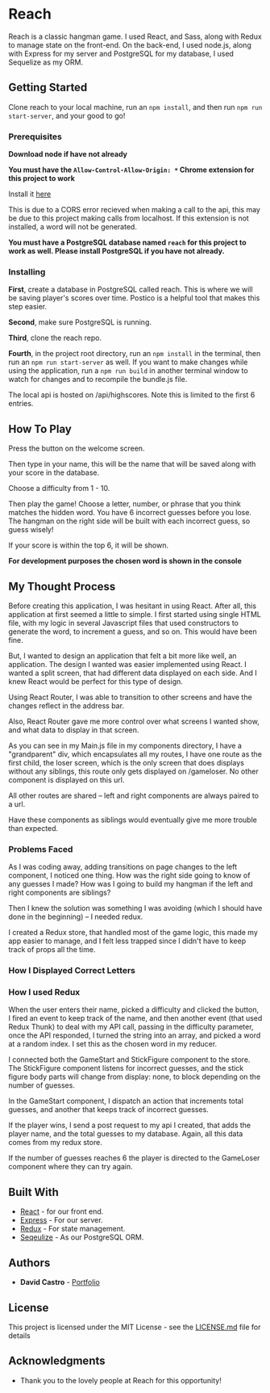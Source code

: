 # Reach

Reach is a classic hangman game. I used React, and Sass,  along with Redux to manage state on the front-end. On the back-end, I used 
node.js, along with Express for my server and PostgreSQL for my database, I used Sequelize as my ORM. 

## Getting Started

Clone reach to your local machine, run an ```npm install```, and then run ```npm run start-server```, and your good to go!

### Prerequisites

**Download node if have not already**


**You must have the ```Allow-Control-Allow-Origin: *```   Chrome extension for this project to work**

Install it [here](https://chrome.google.com/webstore/detail/allow-control-allow-origi/nlfbmbojpeacfghkpbjhddihlkkiljbi?hl=en)


This is due to a CORS error recieved when making a call to the api, this may be due to this project making calls from localhost.
If this extension is not installed, a word will not be generated. 

**You must have a PostgreSQL database named ```reach``` for this project to work as well. Please install PostgreSQL if you have not already.**

### Installing

**First**, create a database in PostgreSQL called reach. This is where we will be saving player's scores over time. 
Postico is a helpful tool that makes this step easier. 

**Second**, make sure PostgreSQL is running. 

**Third**, clone the reach repo. 

**Fourth**, in the project root directory, run an ``npm install`` in the terminal, then run an ``npm run start-server`` as well. 
If you want to make changes while using the application, run a ``npm run build`` in another terminal window to watch for changes and to recompile the bundle.js file.

The local api is hosted on /api/highscores. Note this is limited to the first 6 entries. 

## How To Play

Press the button on the welcome screen. 

Then type in your name, this will be the name that will be saved along with your score in the database.

Choose a difficulty from 1 - 10. 

Then play the game! Choose a letter, number, or phrase that you think matches the hidden word. You have 6 incorrect guesses before you lose.
The hangman on the right side will be built with each incorrect guess, so guess wisely!

If your score is within the top 6, it will be shown. 

**For development purposes the chosen word is shown in the console**

## My Thought Process 

Before creating this application, I was hesitant in using React. After all, this application at first seemed a little to simple. I first started using single HTML file, with my logic in several Javascript files that used constructors to generate the word, to increment a guess, and so on. This would have been fine. 

But, I wanted to design an application that felt a bit more like well, an application. 
The design I wanted was easier implemented using React. I wanted a split screen, that had different data displayed on each side. And I knew React would be perfect for this type of design. 

Using React Router, I was able to transition to other screens and have the changes reflect in the address bar. 

Also, React Router gave me more control over what screens I wanted show, and what data to display in that screen. 

As you can see in my Main.js file in my components directory, I have a "grandparent" div, which encapsulates all my routes, I have one route as the first child, the loser screen, which is the only screen that does displays without any siblings, this route only gets displayed on /gameloser. No other component is displayed on this url. 

All other routes are shared – left and right components are always paired to a url. 

Have these components as siblings would eventually give me more trouble than expected. 

### Problems Faced

As I was coding away, adding transitions on page changes to the left component, I noticed one thing. How was the right side going to know of any guesses I made? How was I going to build my hangman if the left and right components are siblings? 

Then I knew the solution was something I was avoiding (which I should have done in the beginning) – I needed redux. 

I created a Redux store, that handled most of the game logic, this made my app easier to manage, and I felt less trapped since I didn't have to keep track of props all the time. 

### How I Displayed Correct Letters


### How I used Redux

When the user enters their name, picked a difficulty and clicked the button,
I fired an event to keep track of the name, and then another event (that used Redux Thunk) to deal with my API call, passing in the difficulty parameter, once the API responded, I turned the string into an array, and picked a word at a random index. I set this as the chosen word in my reducer. 

I connected both the GameStart and StickFigure component to the store.
The StickFigure component listens for incorrect guesses, and the stick figure body parts will change from display: none, to block depending on the number of guesses. 

In the GameStart component, I dispatch an action that increments total guesses, and another that keeps track of incorrect guesses. 

If the player wins, I send a post request to my api I created, that adds the player name, and the total guesses to my database. Again, all this data comes from my redux store. 

If the number of guesses reaches 6 the player is directed to the GameLoser component where they can try again.




## Built With

* [React](https://reactjs.org/) - for our front end.
* [Express](https://expressjs.com/) - For our server.
* [Redux](https://redux.js.org/) - For state management.
* [Seqeulize](http://docs.sequelizejs.com/) - As our PostgreSQL ORM.

## Authors

* **David Castro** - [Portfolio](https://byDavidCastro.com)

## License

This project is licensed under the MIT License - see the [LICENSE.md](LICENSE.md) file for details

## Acknowledgments

* Thank you to the lovely people at Reach for this opportunity! 

